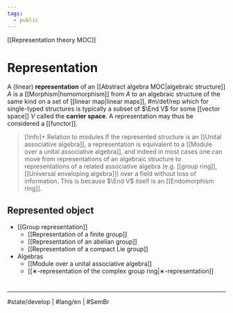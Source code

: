```yaml
---
tags:
  - public
---
```

[[Representation theory MOC]]
# Representation

A (linear) **representation** of an [[Abstract algebra MOC|algebraic structure]] $A$ is a [[Morphism|homomorphism]] from $A$ to an algebraic structure of the same kind on a set of [[linear map|linear maps]], #m/def/rep 
which for single-typed structures is typically a subset of $\End V$ for some [[vector space]] $V$ called the **carrier space**.
A representation may thus be considered a [[functor]].

> [!info]+ Relation to modules
> If the represented structure is an [[Unital associative algebra]],
> a representation is equivalent to a [[Module over a unital associative algebra]],
> and indeed in most cases one can move from representations of an algebraic structure to representations of a related associative algebra (e.g. [[group ring]], [[Universal enveloping algebra]]) over a field without loss of information.
> This is because $\End V$ itself is an [[Endomorphism ring]].

## Represented object

- [[Group representation]]
  - [[Representation of a finite group]]
  - [[Representation of an abelian group]]
  - [[Representation of a compact Lie group]]
- Algebras
  - [[Module over a unital associative algebra]]
  - [[∗-representation of the complex group ring|∗-representation]]



#
---
#state/develop | #lang/en | #SemBr
